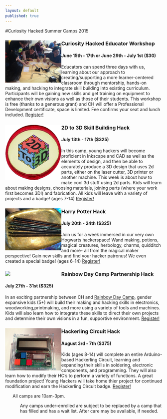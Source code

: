 ```yaml
---
layout: default
published: true
---
```

#Curiosity Hacked Summer Camps 2015
<div class="row">
<img src="/images/summer/mentored.jpg" width="180px" align="left" class="image image-left">
<h3>Curiosity Hacked Educator Workshop</h3>
<h4 style="padding-top: 0">June 15th - 17th or June 29th - July 1st ($30)</h4>
Educators can spend three days with us, learning about our approach to creating/supporting a more learner-centered classroom through mentorship, hands-on making, and hacking to integrate skill building into existing curriculum. Participants will be gaining new skills and get training on equipment to enhance their own visions as well as those of their students. This workshop is free (thanks to a generous grant) and CH will offer a Professional Development certificate, space is limited. Fee confirms your seat and lunch included. <a href="http://www.curiosityhacked.org/blog/oakland/summer2015register.html" style="padding:0">Register!</a>
</div>

<div class="row">
<img src="/images/summer/2dto3d.png" width="180px" align="left" class="image image-left">
<h3>2D to 3D Skill Building Hack</h3>
<h4 style="padding-top: 0">July 13th - 17th ($325)</h4>
In this camp, young hackers will become proficient in Inkscape and CAD as well as the elements of design, and then be able to accurately produce a 3D design that uses 2d parts, either on the laser cutter, 3D printer or another machine. This week is about how to make cool 3d stuff using 2d parts.  Kids will learn about making designs, choosing materials, joining parts (where your work first becomes 3D!) and fabrication. All kids will leave with a variety of projects and a badge! (ages 7-14) <a href="http://www.curiosityhacked.org/blog/oakland/summer2015register.html" style="padding:0">Register!</a>
</div>

<div class="row">
<img src="/images/summer/wands.jpg" width="180px" align="left" class="image image-left">
<h3>Harry Potter Hack</h3>
<h4 style="padding-top: 0">July 20th - 24th ($325)</h4>
Join us for a week immersed in our very own Hogwarts hackerspace! Wand making, potions, magical creatures, herbology, charms, quidditch and more- all from the magical maker perspective! Gain new skills and find your hacker patronus! We even created a special badge! (ages 6-14) <a href="http://www.curiosityhacked.org/blog/oakland/summer2015register.html" style="padding:0">Register!</a>
</div>

<div class="row">
<img src="http://rainbowdaycamp.org/wp-content/uploads/2014/07/Bay-Area-RDC-logo.jpg" width="180px" align="left" class="image image-left">
<h3>Rainbow Day Camp Partnership Hack</h3>
<h4 style="padding-top: 0">July 27th - 31st ($325)</h4>
In an exciting partnership between CH and <a href="http://rainbowdaycamp.org/" style="padding:0">Rainbow Day Camp</a>, gender expansive kids (5+) will build their making and hacking skills in electronics, woodworking,printmaking, and more using a variety of tools and machines. Kids will also learn how to integrate these skills to direct their own projects and determine their own visions in a fun, supportive environment. <a href="http://www.curiosityhacked.org/blog/oakland/summer2015register.html" style="padding:0">Register!</a>
</div>

<div class="row">
<img src="/images/summer/IMG_5802.jpg" width="180px" align="left" class="image image-left">
<h3>Hackerling Circuit Hack</h3>
<h4 style="padding-top: 0">August 3rd - 7th ($375)</h4>
Kids (ages 8-14) will complete an entire Arduino-based Hackerling Circuit, learning and expanding their skills in soldering, electronic components, and programming. They will also learn how to modify their HC’s to perform a variety of functions. A great foundation project! Young Hackers will take home thier project for continued modification and earn the Hackerling Circuit badge. <a href="http://www.curiosityhacked.org/blog/oakland/summer2015register.html" style="padding:0">Register!</a>
</div>

<ul>All camps are 10am-3pm.
<ul>Any camps under-enrolled are subject to be replaced by a camp that has filled and has a wait list. After care may be available, if needed. 



